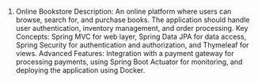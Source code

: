 1. Online Bookstore
Description: An online platform where users can browse, search for, and purchase books. The application should handle user authentication, inventory management, and order processing.
Key Concepts: Spring MVC for web layer, Spring Data JPA for data access, Spring Security for authentication and authorization, and Thymeleaf for views.
Advanced Features: Integration with a payment gateway for processing payments, using Spring Boot Actuator for monitoring, and deploying the application using Docker.
